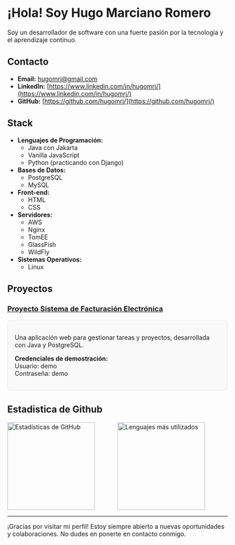 # ¡Hola! Soy Hugo Marciano Romero


Soy un desarrollador de software con una fuerte pasión por la tecnología y el aprendizaje continuo.


## Contacto
- **Email:** hugomrj@gmail.com
- **LinkedIn:** [https://www.linkedin.com/in/hugomrj/](https://www.linkedin.com/in/hugomrj/)
- **GitHub:** [https://github.com/hugomrj/](https://github.com/hugomrj/)

## Stack
- **Lenguajes de Programación:**
  - Java con Jakarta
  - Vanilla JavaScript
  - Python (practicando con Django)
- **Bases de Datos:**
  - PostgreSQL
  - MySQL
- **Front-end:**
  - HTML
  - CSS
- **Servidores:**
  - AWS
  - Nginx
  - TomEE
  - GlassFish
  - WildFly
- **Sistemas Operativos:**
  - Linux


## Proyectos


### [Proyecto Sistema de Facturación Electrónica](http://34.216.58.69:8070/proyectoneto)

<div style="border: 1px solid #eaeaea; border-radius: 8px; padding: 16px; margin-top: 12px; background-color: #f9f9f9;">
    <p>Una aplicación web para gestionar tareas y proyectos, desarrollada con Java y PostgreSQL.</p>
    <p><strong>Credenciales de demostración:</strong><br>
    Usuario: demo<br>
    Contraseña: demo</p>
</div>



## Estadistica de Github

<div style="display: flex; flex-direction: row;">
    <img src="https://github-readme-stats.vercel.app/api?username=hugomrj&show_icons=true&theme=radical" alt="Estadísticas de GitHub" style="flex: 1; height: 200px;">
    <img src="https://github-readme-stats.vercel.app/api/top-langs/?username=hugomrj&layout=compact&theme=radical" alt="Lenguajes más utilizados" style="flex: 1; height: 200px;">
</div>





---

¡Gracias por visitar mi perfil! Estoy siempre abierto a nuevas oportunidades y colaboraciones. No dudes en ponerte en contacto conmigo.
